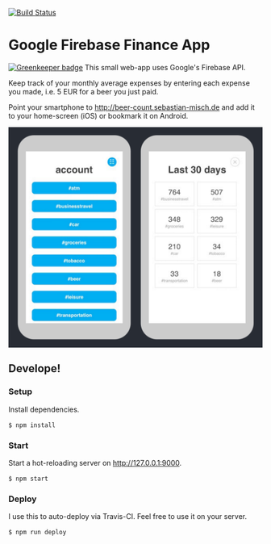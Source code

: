 [![Build Status](https://travis-ci.org/sbstnmsch/firebase-finance.svg?branch=master)](https://travis-ci.org/sbstnmsch/firebase-finance)

# Google Firebase Finance App

[![Greenkeeper badge](https://badges.greenkeeper.io/sbstnmsch/firebase-finance.svg)](https://greenkeeper.io/)
This small web-app uses Google's Firebase API.

Keep track of your monthly average expenses by entering each
expense you made, i.e. 5 EUR for a beer you just paid.

Point your smartphone to http://beer-count.sebastian-misch.de
and add it to your home-screen (iOS) or bookmark it on Android.

<img align=center src=".screenshots/app.png" />

## Develope!

### Setup
Install dependencies.
```
$ npm install
```

### Start
Start a hot-reloading server on http://127.0.0.1:9000.
```
$ npm start
```

### Deploy
I use this to auto-deploy via Travis-CI. Feel free to use it on
your server.
```
$ npm run deploy
```
